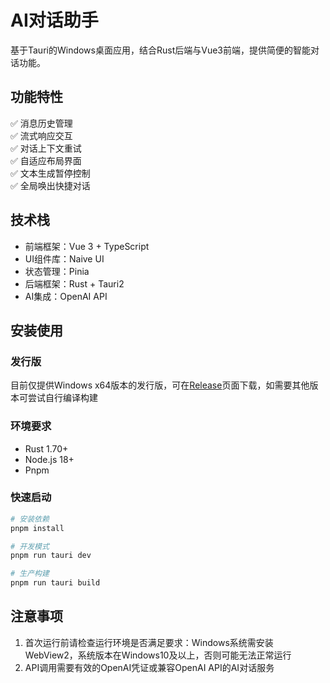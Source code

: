 # AI对话助手

基于Tauri的Windows桌面应用，结合Rust后端与Vue3前端，提供简便的智能对话功能。

## 功能特性

✅ 消息历史管理  
✅ 流式响应交互  
✅ 对话上下文重试  
✅ 自适应布局界面  
✅ 文本生成暂停控制  
✅ 全局唤出快捷对话

## 技术栈

- 前端框架：Vue 3 + TypeScript
- UI组件库：Naive UI
- 状态管理：Pinia
- 后端框架：Rust + Tauri2
- AI集成：OpenAI API

## 安装使用
### 发行版
目前仅提供Windows x64版本的发行版，可在[Release](https://github.com/Yoak3n/rust_homework/releases)页面下载，如需要其他版本可尝试自行编译构建

### 环境要求
- Rust 1.70+
- Node.js 18+
- Pnpm

### 快速启动
```bash
# 安装依赖
pnpm install

# 开发模式
pnpm run tauri dev

# 生产构建
pnpm run tauri build
```

## 注意事项
1. 首次运行前请检查运行环境是否满足要求：Windows系统需安装 WebView2，系统版本在Windows10及以上，否则可能无法正常运行
2. API调用需要有效的OpenAI凭证或兼容OpenAI API的AI对话服务